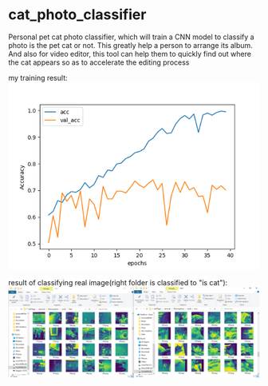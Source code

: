 # cat_photo_classifier
Personal pet cat photo classifier, which will train a CNN model to classify a photo is the pet cat or not. 
This greatly help a person to arrange its album. And also for video editor, this tool can help them to quickly find out where the cat appears so as to accelerate the editing process

my training result:
![Image of Yaktocat](https://github.com/BixiongXiang/cat_photo_classifier/blob/master/cnn_learning_accuracy.png?raw=true)

result of classifying real image(right folder is classified to "is cat"):
![Image of Yaktocat](https://github.com/BixiongXiang/cat_photo_classifier/blob/master/img_classify.png?raw=true)
